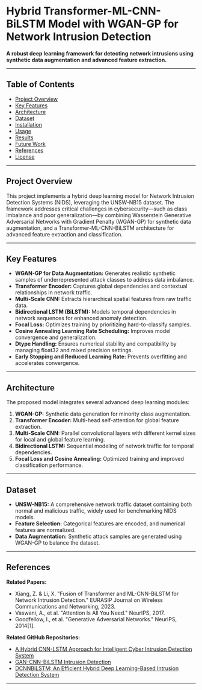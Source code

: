 # Hybrid Transformer-ML-CNN-BiLSTM Model with WGAN-GP for Network Intrusion Detection

**A robust deep learning framework for detecting network intrusions using synthetic data augmentation and advanced feature extraction.**

---

## Table of Contents

- [Project Overview](#project-overview)
- [Key Features](#key-features)
- [Architecture](#architecture)
- [Dataset](#dataset)
- [Installation](#installation)
- [Usage](#usage)
- [Results](#results)
- [Future Work](#future-work)
- [References](#references)
- [License](#license)

---

## Project Overview

This project implements a hybrid deep learning model for Network Intrusion Detection Systems (NIDS), leveraging the UNSW-NB15 dataset. The framework addresses critical challenges in cybersecurity—such as class imbalance and poor generalization—by combining Wasserstein Generative Adversarial Networks with Gradient Penalty (WGAN-GP) for synthetic data augmentation, and a Transformer-ML-CNN-BiLSTM architecture for advanced feature extraction and classification.

---

## Key Features

- **WGAN-GP for Data Augmentation:** Generates realistic synthetic samples of underrepresented attack classes to address data imbalance.
- **Transformer Encoder:** Captures global dependencies and contextual relationships in network traffic.
- **Multi-Scale CNN:** Extracts hierarchical spatial features from raw traffic data.
- **Bidirectional LSTM (BiLSTM):** Models temporal dependencies in network sequences for enhanced anomaly detection.
- **Focal Loss:** Optimizes training by prioritizing hard-to-classify samples.
- **Cosine Annealing Learning Rate Scheduling:** Improves model convergence and generalization.
- **Dtype Handling:** Ensures numerical stability and compatibility by managing float32 and mixed precision settings.
- **Early Stopping and Reduced Learning Rate:** Prevents overfitting and accelerates convergence.
---

## Architecture

The proposed model integrates several advanced deep learning modules:

1. **WGAN-GP:** Synthetic data generation for minority class augmentation.
2. **Transformer Encoder:** Multi-head self-attention for global feature extraction.
3. **Multi-Scale CNN:** Parallel convolutional layers with different kernel sizes for local and global feature learning.
4. **Bidirectional LSTM:** Sequential modeling of network traffic for temporal dependencies.
5. **Focal Loss and Cosine Annealing:** Optimized training and improved classification performance.

---

## Dataset

- **UNSW-NB15:** A comprehensive network traffic dataset containing both normal and malicious traffic, widely used for benchmarking NIDS models.
- **Feature Selection:** Categorical features are encoded, and numerical features are normalized.
- **Data Augmentation:** Synthetic attack samples are generated using WGAN-GP to balance the dataset.

---

## References

**Related Papers:**  
- Xiang, Z. & Li, X. "Fusion of Transformer and ML-CNN-BiLSTM for Network Intrusion Detection." EURASIP Journal on Wireless Communications and Networking, 2023.
- Vaswani, A., et al. "Attention Is All You Need." NeurIPS, 2017.
- Goodfellow, I., et al. "Generative Adversarial Networks." NeurIPS, 2014[1].

**Related GitHub Repositories:**
- [A Hybrid CNN-LSTM Approach for Intelligent Cyber Intrusion Detection System](https://github.com/Aditya-Katkuri/A-Hybrid-CNN-LSTM-Approach-for-Intelligent-Cyber-Intrusion-Detection-System)
- [GAN-CNN-BiLSTM Intrusion Detection](https://thesai.org/Downloads/Volume14No5/Paper_54-A_Method_for_Network_Intrusion_Detection.pdf)
- [DCNNBiLSTM: An Efficient Hybrid Deep Learning-Based Intrusion Detection System](https://github.com/vanlalruata/DCNNBiLSTM-An-Efficient-Hybrid-Deep-Learning-Based-Intrusion-Detection-System)
---
